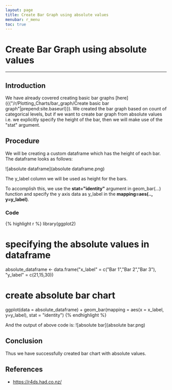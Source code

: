 ```yaml
---
layout: page
title: Create Bar Graph using absolute values
menubar: r_menu
toc: true
---
```


# Create Bar Graph using absolute values

-------------------------------------------------------------------

## Introduction	

We have already covered creating basic bar graphs [here]({{"/r/Plotting_Charts/bar_graph/Create basic bar graph"|prepend:site.baseurl}}). We created the bar graph based on count of categorical levels, but if we want to create bar graph from absolute values i.e. we explicitly specify the height of the bar, then we will make use of the "stat" argument.


## Procedure

We will be creating a custom dataframe which has the height of each bar. The dataframe looks as follows:

![absolute dataframe](absolute dataframe.png)

The y_label column we will be used as height for the bars. 

To accomplish this, we use the **stat="identity"** argument in geom_bar(...) function and specify the y axis data as y_label in the **mapping=aes(.., y=y_label)**.

### Code

{% highlight r %} 
library(ggplot2)

# specifying the absolute values in dataframe
absolute_dataframe <- data.frame("x_label" = c("Bar 1","Bar 2","Bar 3"), "y_label" = c(21,15,30))

# create absolute bar chart
ggplot(data = absolute_dataframe) + geom_bar(mapping = aes(x = x_label, y=y_label), stat = "identity")
{% endhighlight %}

And the output of above code is:
![absolute bar](absolute bar.png)


## Conclusion

Thus we have successfully created bar chart with absolute values.

## References
- https://r4ds.had.co.nz/